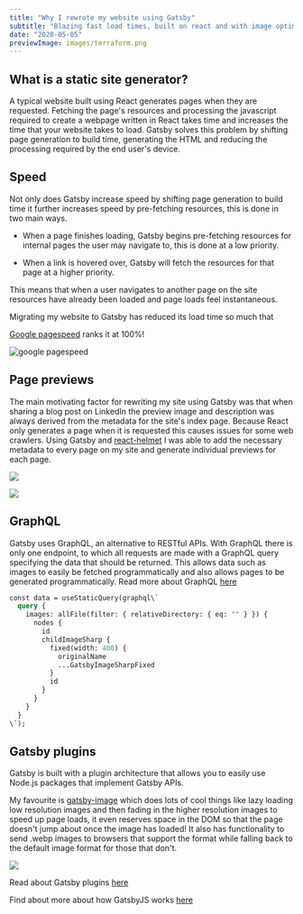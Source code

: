 ```yaml
---
title: "Why I rewrote my website using Gatsby"
subtitle: "Blazing fast load times, built on react and with image optimization as standard"
date: "2020-05-05"
previewImage: images/terraform.png
---
```


## What is a static site generator?

A typical website built using React generates pages when they are requested.
Fetching the page's resources and processing the javascript required to create a
webpage written in React takes time and increases the time that your website takes
to load. Gatsby solves this problem by shifting page generation to build time,
generating the HTML and reducing the processing required by the end user's device.

## Speed

Not only does Gatsby increase speed by shifting page generation to build time it
further increases speed by pre-fetching resources, this is done in two main ways.

- When a page finishes loading, Gatsby begins pre-fetching resources for internal
  pages the user may navigate to, this is done at a low priority.

- When a link is hovered over, Gatsby will fetch the resources for that page at a
  higher priority.

This means that when a user navigates to another page on the site resources have
already been loaded and page loads feel instantaneous.

Migrating my website to Gatsby has reduced its load time so much that

[Google pagespeed](https://developers.google.com/speed/pagespeed/insights/) ranks it at 100%!

![google pagespeed](/images/lighthouse.jpg "Google pagespeed")

## Page previews

The main motivating factor for rewriting my site using Gatsby was that when sharing
a blog post on LinkedIn the preview image and description was always derived from
the metadata for the site's index page. Because React only generates a page when it
is requested this causes issues for some web crawlers. Using Gatsby and [react-helmet](https://www.gatsbyjs.org/packages/gatsby-plugin-react-helmet/") I was able to add the necessary metadata to every page on my site and generate
individual previews for each page.

![ ](/images/gatsbyimage1.jpg)

![ ](/images/gatsbyimage2.jpg)

## GraphQL

Gatsby uses GraphQL, an alternative to RESTful APIs. With GraphQL there is only one
endpoint, to which all requests are made with a GraphQL query specifying the data
that should be returned. This allows data such as images to easily be fetched
programmatically and also allows pages to be generated programmatically. Read more
about GraphQL [here](https://www.gatsbyjs.org/docs/glossary/graphql/)

```graphql
const data = useStaticQuery(graphql\`
  query {
    images: allFile(filter: { relativeDirectory: { eq: "" } }) {
      nodes {
        id
        childImageSharp {
          fixed(width: 400) {
            originalName
            ...GatsbyImageSharpFixed
          }
          id
        }
      }
    }
  }
\`);
```

## Gatsby plugins

Gatsby is built with a plugin architecture that allows you to easily use Node.js
packages that implement Gatsby APIs.

My favourite is [gatsby-image](https://www.gatsbyjs.org/packages/gatsby-image/) which
does lots of cool things like lazy loading low resolution images and then fading in
the higher resolution images to speed up page loads, it even reserves space in the
DOM so that the page doesn't jump about once the image has loaded! It also has
functionality to send .webp images to browsers that support the format while falling
back to the default image format for those that don't.

![ ](/images/gatsbyimage.gif)

Read about Gatsby plugins [here](https://www.gatsbyjs.org/docs/plugins/)

Find about more about how GatsbyJS works [here](https://www.gatsbyjs.org/blog/2018-12-04-gatsby-analogy/)
